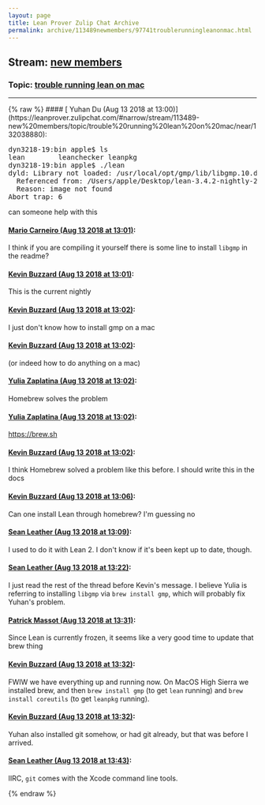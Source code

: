 ```yaml
---
layout: page
title: Lean Prover Zulip Chat Archive 
permalink: archive/113489newmembers/97741troublerunningleanonmac.html
---
```


## Stream: [new members](https://leanprover-community.github.io/archive/113489newmembers/index.html)
### Topic: [trouble running lean on mac](https://leanprover-community.github.io/archive/113489newmembers/97741troublerunningleanonmac.html)

---

<base href="https://leanprover.zulipchat.com">
{% raw %}
#### [ Yuhan Du (Aug 13 2018 at 13:00)](https://leanprover.zulipchat.com/#narrow/stream/113489-new%20members/topic/trouble%20running%20lean%20on%20mac/near/132038880):
<div class="codehilite"><pre><span></span>dyn3218-19:bin apple$ ls
lean        leanchecker leanpkg
dyn3218-19:bin apple$ ./lean
dyld: Library not loaded: /usr/local/opt/gmp/lib/libgmp.10.dylib
  Referenced from: /Users/apple/Desktop/lean-3.4.2-nightly-2018-06-21-darwin/bin/./lean
  Reason: image not found
Abort trap: 6
</pre></div>


<p>can someone help with this</p>

#### [ Mario Carneiro (Aug 13 2018 at 13:01)](https://leanprover.zulipchat.com/#narrow/stream/113489-new%20members/topic/trouble%20running%20lean%20on%20mac/near/132038910):
<p>I think if you are compiling it yourself there is some line to install <code>libgmp</code> in the readme?</p>

#### [ Kevin Buzzard (Aug 13 2018 at 13:01)](https://leanprover.zulipchat.com/#narrow/stream/113489-new%20members/topic/trouble%20running%20lean%20on%20mac/near/132038915):
<p>This is the current nightly</p>

#### [ Kevin Buzzard (Aug 13 2018 at 13:02)](https://leanprover.zulipchat.com/#narrow/stream/113489-new%20members/topic/trouble%20running%20lean%20on%20mac/near/132038956):
<p>I just don't know how to install gmp on a mac</p>

#### [ Kevin Buzzard (Aug 13 2018 at 13:02)](https://leanprover.zulipchat.com/#narrow/stream/113489-new%20members/topic/trouble%20running%20lean%20on%20mac/near/132038958):
<p>(or indeed how to do anything on a mac)</p>

#### [ Yulia Zaplatina (Aug 13 2018 at 13:02)](https://leanprover.zulipchat.com/#narrow/stream/113489-new%20members/topic/trouble%20running%20lean%20on%20mac/near/132038960):
<p>Homebrew solves the problem</p>

#### [ Yulia Zaplatina (Aug 13 2018 at 13:02)](https://leanprover.zulipchat.com/#narrow/stream/113489-new%20members/topic/trouble%20running%20lean%20on%20mac/near/132038964):
<p><a href="https://brew.sh" target="_blank" title="https://brew.sh">https://brew.sh</a></p>

#### [ Kevin Buzzard (Aug 13 2018 at 13:02)](https://leanprover.zulipchat.com/#narrow/stream/113489-new%20members/topic/trouble%20running%20lean%20on%20mac/near/132038971):
<p>I think Homebrew solved a problem like this before. I should write this in the docs</p>

#### [ Kevin Buzzard (Aug 13 2018 at 13:06)](https://leanprover.zulipchat.com/#narrow/stream/113489-new%20members/topic/trouble%20running%20lean%20on%20mac/near/132039153):
<p>Can one install Lean through homebrew? I'm guessing no</p>

#### [ Sean Leather (Aug 13 2018 at 13:09)](https://leanprover.zulipchat.com/#narrow/stream/113489-new%20members/topic/trouble%20running%20lean%20on%20mac/near/132039278):
<p>I used to do it with Lean 2. I don't know if it's been kept up to date, though.</p>

#### [ Sean Leather (Aug 13 2018 at 13:22)](https://leanprover.zulipchat.com/#narrow/stream/113489-new%20members/topic/trouble%20running%20lean%20on%20mac/near/132039866):
<p>I just read the rest of the thread before Kevin's message. I believe Yulia is referring to installing <code>libgmp</code> via <code>brew install gmp</code>, which will probably fix Yuhan's problem.</p>

#### [ Patrick Massot (Aug 13 2018 at 13:31)](https://leanprover.zulipchat.com/#narrow/stream/113489-new%20members/topic/trouble%20running%20lean%20on%20mac/near/132040275):
<p>Since Lean is currently frozen, it seems like a very good time to update that brew thing</p>

#### [ Kevin Buzzard (Aug 13 2018 at 13:32)](https://leanprover.zulipchat.com/#narrow/stream/113489-new%20members/topic/trouble%20running%20lean%20on%20mac/near/132040340):
<p>FWIW we have everything up and running now. On MacOS High Sierra we installed brew, and then <code>brew install gmp</code> (to get <code>lean</code> running) and <code>brew install coreutils</code> (to get <code>leanpkg</code> running).</p>

#### [ Kevin Buzzard (Aug 13 2018 at 13:32)](https://leanprover.zulipchat.com/#narrow/stream/113489-new%20members/topic/trouble%20running%20lean%20on%20mac/near/132040348):
<p>Yuhan also installed git somehow, or had git already, but that was before I arrived.</p>

#### [ Sean Leather (Aug 13 2018 at 13:43)](https://leanprover.zulipchat.com/#narrow/stream/113489-new%20members/topic/trouble%20running%20lean%20on%20mac/near/132040849):
<p>IIRC, <code>git</code> comes with the Xcode command line tools.</p>


{% endraw %}
